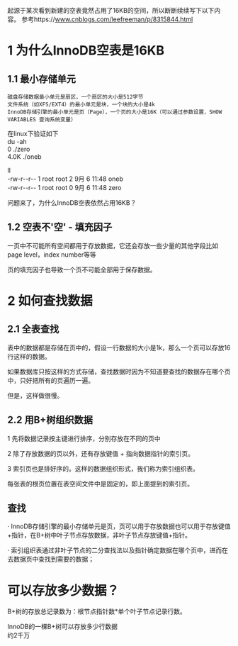 起源于某次看到新建的空表竟然占用了16KB的空间，所以断断续续写下以下内容。
参考https://www.cnblogs.com/leefreeman/p/8315844.html

# 1 为什么InnoDB空表是16KB

## 1.1 最小存储单元
    磁盘存储数据最小单元是扇区，一个扇区的大小是512字节  
    文件系统（如XFS/EXT4）的最小单元是块，一个块的大小是4k  
    InnoDB存储引擎的最小单元是页（Page），一个页的大小是16K（可以通过参数设置，SHOW VARIABLES 查询系统变量）

在linux下验证如下   
du -ah  
0       ./zero  
4.0K    ./oneb  

ll  
-rw-r--r--   1 root root    2 9月   6 11:48 oneb  
-rw-r--r--   1 root root    0 9月   6 11:48 zero  
    
问题来了，为什么InnoDB空表依然占用16KB？

## 1.2 空表不'空' - 填充因子
一页中不可能所有空间都用于存放数据，它还会存放一些少量的其他字段比如page level，index number等等

页的填充因子也导致一个页不可能全部用于保存数据。 

# 2 如何查找数据

## 2.1 全表查找
表中的数据都是存储在页中的，假设一行数据的大小是1k，那么一个页可以存放16行这样的数据。  

如果数据库只按这样的方式存储，查找数据时因为不知道要查找的数据存在哪个页中，只好把所有的页遍历一遍。  

但是，这样做很慢。
## 2.2 用B+树组织数据
1 先将数据记录按主键进行排序，分别存放在不同的页中

2 除了存放数据的页以外，还有存放键值 + 指向数据指针的索引页。

3 索引页也是排好序的。这样的数据组织形式，我们称为索引组织表。

每张表的根页位置在表空间文件中是固定的，即上面提到的索引页。

## 查找
· InnoDB存储引擎的最小存储单元是页，页可以用于存放数据也可以用于存放键值+指针，在B+树中叶子节点存放数据，非叶子节点存放键值+指针。

· 索引组织表通过非叶子节点的二分查找法以及指针确定数据在哪个页中，进而在去数据页中查找到需要的数据；

# 可以存放多少数据？
B+树的存放总记录数为：根节点指针数*单个叶子节点记录行数。

InnoDB的一棵B+树可以存放多少行数据  
约2千万


